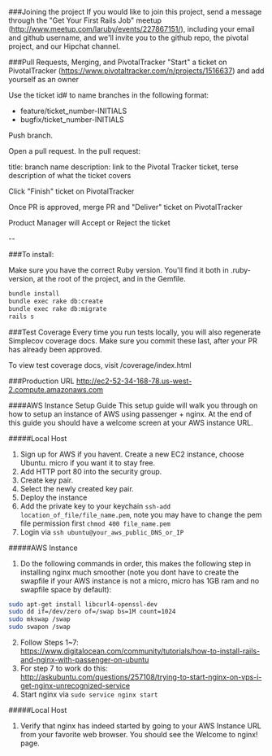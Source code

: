 ###Joining the project
If you would like to join this project, send a message through the "Get Your First Rails Job" meetup (http://www.meetup.com/laruby/events/227867151/), including your email and github username, and we'll invite you to the github repo, the pivotal project, and our Hipchat channel.

###Pull Requests, Merging, and PivotalTracker
"Start" a ticket on PivotalTracker (https://www.pivotaltracker.com/n/projects/1516637) and add yourself as an owner

Use the ticket id# to name branches in the following format:
+ feature/ticket_number-INITIALS
+ bugfix/ticket_number-INITIALS

Push branch.

Open a pull request. In the pull request:

title: branch name
description: link to the Pivotal Tracker ticket, terse description of what the ticket covers

Click "Finish" ticket on PivotalTracker

Once PR is approved, merge PR and "Deliver" ticket on PivotalTracker

Product Manager will Accept or Reject the ticket

--

###To install:

Make sure you have the correct Ruby version. You'll find it both in .ruby-version, at the root of the project, and in the Gemfile.

```sh
bundle install
bundle exec rake db:create
bundle exec rake db:migrate
rails s
```

###Test Coverage
Every time you run tests locally, you will also regenerate Simplecov coverage docs. Make sure you commit these last, after your PR has already been approved.

To view test coverage docs, visit <hostname>/coverage/index.html

###Production URL
http://ec2-52-34-168-78.us-west-2.compute.amazonaws.com

####AWS Instance Setup Guide
This setup guide will walk you through on how to setup an instance of AWS using passenger + nginx. At the end of this guide you should have a welcome screen at your AWS instance URL.

#####Local Host
1. Sign up for AWS if you havent. Create a new EC2 instance, choose Ubuntu. micro if you want it to stay free.
2. Add HTTP port 80 into the security group.
3. Create key pair.
4. Select the newly created key pair.
5. Deploy the instance
6. Add the private key to your keychain `ssh-add location_of_file/file_name.pem`, note you may have to change the pem file permission first `chmod 400 file_name.pem`
7. Login via `ssh ubuntu@your_aws_public_DNS_or_IP`

#####AWS Instance
1. Do the following commands in order, this makes the following step in installing nginx much smoother (note you dont have to create the swapfile if your AWS instance is not a micro, micro has 1GB ram and no swapfile space by default): 
```sh
sudo apt-get install libcurl4-openssl-dev
sudo dd if=/dev/zero of=/swap bs=1M count=1024
sudo mkswap /swap
sudo swapon /swap
```
2. Follow Steps 1~7: https://www.digitalocean.com/community/tutorials/how-to-install-rails-and-nginx-with-passenger-on-ubuntu
3. For step 7 to work do this: http://askubuntu.com/questions/257108/trying-to-start-nginx-on-vps-i-get-nginx-unrecognized-service
4. Start nginx via `sudo service nginx start`

#####Local Host
1. Verify that nginx has indeed started by going to your AWS Instance URL from your favorite web browser. You should see the Welcome to nginx! page.
